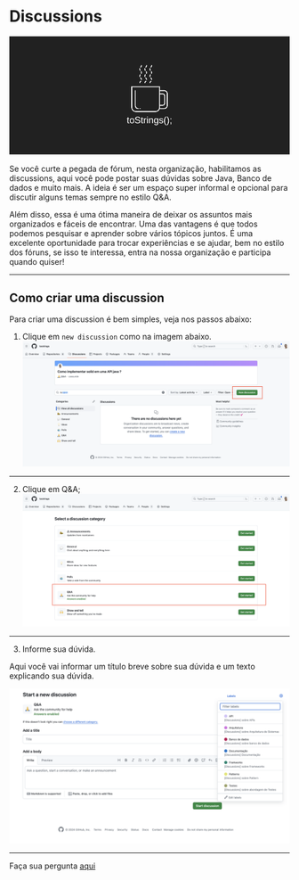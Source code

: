 # Discussions
![](banner1.png)

Se você curte a pegada de fórum, nesta organização, habilitamos as discussions, aqui você pode postar suas dúvidas sobre Java, Banco de dados e muito mais. A ideia é ser um espaço super informal e opcional para discutir alguns temas sempre no estilo Q&A.

Além disso, essa é uma ótima maneira de deixar os assuntos mais organizados e fáceis de encontrar. Uma das vantagens é que todos podemos pesquisar e aprender sobre vários tópicos juntos. É uma excelente oportunidade para trocar experiências e se ajudar, bem no estilo dos fóruns, se isso te interessa, entra na nossa organização e participa quando quiser!

---
## Como criar uma discussion
Para criar uma discussion é bem simples, veja nos passos abaixo:

1. Clique em `new discussion` como na imagem abaixo.
![](banner2.png)

---
2. Clique em Q&A;
![](banner3.png)

---
3. Informe sua dúvida.

Aqui você vai informar um título breve sobre sua dúvida e um texto explicando sua dúvida.

![](banner4.png)

---

Faça sua pergunta [aqui](https://github.com/orgs/tostrings/discussions)
